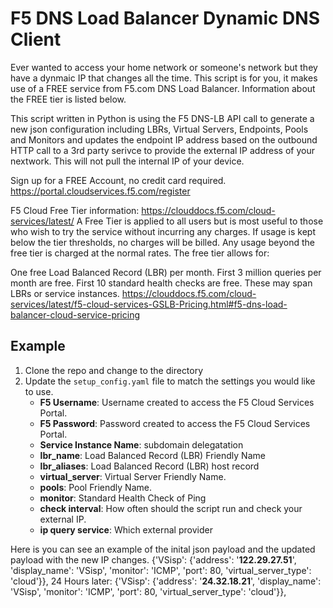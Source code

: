 # F5 DNS Load Balancer Dynamic DNS Client 
Ever wanted to access your home network or someone's network but they have a dynmaic IP that changes all the time. This script is for you, it makes use of a FREE service from F5.com DNS Load Balancer. Information about the FREE tier is listed below.

This script written in Python is using the F5 DNS-LB API call to generate a new json configuration including LBRs, Virtual Servers, Endpoints, Pools and Monitors and updates the endpoint IP address based on the outbound HTTP call to a 3rd party serivce to provide the external IP address of your nextwork. This will not pull the internal IP of your device. 

Sign up for a FREE Account, no credit card required. 
https://portal.cloudservices.f5.com/register

F5 Cloud Free Tier information:
https://clouddocs.f5.com/cloud-services/latest/
A Free Tier is applied to all users but is most useful to those who wish to try the service without incurring any charges. If usage is kept below the tier thresholds, no charges will be billed. Any usage beyond the free tier is charged at the normal rates. The free tier allows for:

One free Load Balanced Record (LBR) per month.
First 3 million queries per month are free.
First 10 standard health checks are free. These may span LBRs or service instances.
https://clouddocs.f5.com/cloud-services/latest/f5-cloud-services-GSLB-Pricing.html#f5-dns-load-balancer-cloud-service-pricing

## Example
1. Clone the repo and change to the directory
1. Update the `setup_config.yaml` file to match the settings you would like to use.
   * **F5 Username**: Username created to access the F5 Cloud Services Portal.
   * **F5 Password**: Password created to access the F5 Cloud Services Portal.
   * **Service Instance Name**: subdomain delegatation
   * **lbr_name**: Load Balanced Record (LBR) Friendly Name
   * **lbr_aliases**: Load Balanced Record (LBR) host record
   * **virtual_server**: Virtual Server Friendly Name.
   * **pools**: Pool Friendly Name.
   * **monitor**: Standard Health Check of Ping
   * **check interval**: How often should the script run and check your external IP.
   * **ip query service**: Which external provider 

Here is you can see an example of the inital json payload and the updated payload with the new IP changes.
 {'VSisp': {'address': '**122.29.27.51**', 'display_name': 'VSisp', 'monitor': 'ICMP', 'port': 80, 'virtual_server_type': 'cloud'}}, 
24 Hours later:
 {'VSisp': {'address': '**24.32.18.21**', 'display_name': 'VSisp', 'monitor': 'ICMP', 'port': 80, 'virtual_server_type': 'cloud'}}, 
